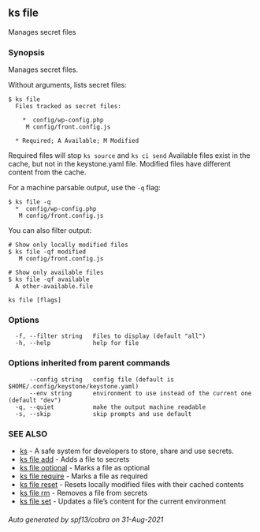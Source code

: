 ## ks file

Manages secret files

### Synopsis

Manages secret files.

Without arguments, lists secret files:
```
$ ks file
  Files tracked as secret files:

    *  config/wp-config.php
     M config/front.config.js

  * Required; A Available; M Modified
```

Required files will stop `ks source` and `ks ci send`
Available files exist in the cache, but not in the keystone.yaml file.
Modified files have different content from the cache.

For a machine parsable output, use the `-q` flag:
```
$ ks file -q
  *  config/wp-config.php
   M config/front.config.js
```

You can also filter output:
```
# Show only locally modified files
$ ks file -qf modified
   M config/front.config.js

# Show only available files
$ ks file -qf available
  A other-available.file
```


```
ks file [flags]
```

### Options

```
  -f, --filter string   Files to display (default "all")
  -h, --help            help for file
```

### Options inherited from parent commands

```
      --config string   config file (default is $HOME/.config/keystone/keystone.yaml)
      --env string      environment to use instead of the current one (default "dev")
  -q, --quiet           make the output machine readable
  -s, --skip            skip prompts and use default
```

### SEE ALSO

* [ks](ks.md)	 - A safe system for developers to store, share and use secrets.
* [ks file add](ks_file_add.md)	 - Adds a file to secrets
* [ks file optional](ks_file_optional.md)	 - Marks a file as optional
* [ks file require](ks_file_require.md)	 - Marks a file as required
* [ks file reset](ks_file_reset.md)	 - Resets locally modified files with their cached contents
* [ks file rm](ks_file_rm.md)	 - Removes a file from secrets
* [ks file set](ks_file_set.md)	 - Updates a file’s content for the current environment

###### Auto generated by spf13/cobra on 31-Aug-2021
